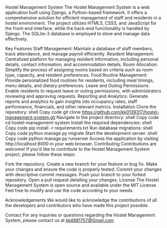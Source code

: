 Hostel Management System
The Hostel Management System is a web application built using Django, a Python-based framework. It offers a comprehensive solution for efficient management of staff and residents in a hostel environment. The project utilizes HTML5, CSS3, and JavaScript for the front-end interface, while the back-end functionality is handled by Django. The SQLite-3 database is employed to store and manage data effectively.

Key Features
Staff Management: Maintain a database of staff members, track attendance, and manage payroll efficiently.
Resident Management: Centralized platform for managing resident information, including personal details, contact information, and accommodation details.
Room Allocation: Simplify the process of assigning rooms based on criteria such as room type, capacity, and resident preferences.
Food Routine Management: Provide personalized food routines for residents, including meal timings, menu details, and dietary preferences.
Leave and Outing Permissions: Enable residents to request leave or outing permissions, with administrators reviewing and approving requests.
Reporting and Analytics: Generate reports and analytics to gain insights into occupancy rates, staff performance, financials, and other relevant metrics.
Installation
Clone the repository:
shell
Copy code
git clone https://github.com/kk0139317/hostel-management-system.git
Navigate to the project directory:
shell
Copy code
cd hostel-management-system
Install the required dependencies:
shell
Copy code
pip install -r requirements.txt
Run database migrations:
shell
Copy code
python manage.py migrate
Start the development server:
shell
Copy code
python manage.py runserver
Access the application by visiting http://localhost:8000 in your web browser.
Contributing
Contributions are welcome! If you'd like to contribute to the Hostel Management System project, please follow these steps:

Fork the repository.
Create a new branch for your feature or bug fix.
Make your changes and ensure the code is properly tested.
Commit your changes with descriptive commit messages.
Push your branch to your forked repository.
Open a pull request detailing your changes.
License
The Hostel Management System is open source and available under the MIT License. Feel free to modify and use the code according to your needs.

Acknowledgements
We would like to acknowledge the contributions of all the developers and contributors who have made this project possible.

Contact
For any inquiries or questions regarding the Hostel Management System, please contact us at kk4881757@Gmail.com
